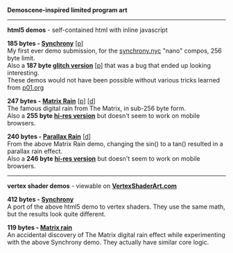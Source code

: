 
**Demoscene-inspired limited program art**

---
**html5 demos** - self-contained html with inline javascript

**185 bytes - [Synchrony](https://shu1.github.io/demo/185b-synchrony.html)** [[p](http://www.pouet.net/prod.php?which=68917 "pouet.net")]  
My first ever demo submission, for the [synchrony.nyc](http://synchrony.nyc) "nano" compos, 256 byte limit.  
Also a **187 byte [glitch version](https://shu1.github.io/demo/187b-synchrony.html)** [[p](http://www.pouet.net/prod.php?which=68921 "pouet.net")] that was a bug that ended up looking interesting.  
These demos would not have been possible without various tricks learned from [p01.org](http://www.p01.org/minicraft/)

**247 bytes - [Matrix Rain](https://shu1.github.io/demo/247b-matrix.html)** [[p](http://www.pouet.net/prod.php?which=68918 "pouet.net")] [[d](https://www.dwitter.net/d/800 "dwitter.net")]  
The famous digital rain from The Matrix, in sub-256 byte form.  
Also a **255 byte [hi-res version](https://shu1.github.io/demo/255b-matrix.html)** but doesn't seem to work on mobile browsers.

**240 bytes - [Parallax Rain](https://shu1.github.io/demo/parallax-rain.html)** [[d](https://www.dwitter.net/d/803 "dwitter.net")]  
From the above Matrix Rain demo, changing the sin() to a tan() resulted in a parallax rain effect.  
Also a **246 byte [hi-res version](https://shu1.github.io/demo/parallax-rain-hires.html)** but doesn't seem to work on mobile browsers.

---
**vertex shader demos** - viewable on **[VertexShaderArt.com](https://www.vertexshaderart.com)**

**412 bytes - [Synchrony](https://www.vertexshaderart.com/art/SJYTAAwib5eJy8voP)**  
A port of the above html5 demo to vertex shaders. They use the same math, but the results look quite different.

**119 bytes - [Matrix rain](https://www.vertexshaderart.com/art/4MXkkkQvDcbZT2bmy)**  
An accidental discovery of The Matrix digital rain effect while experimenting with the above Synchrony demo. They actually have similar core logic.
